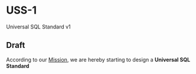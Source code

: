 # USS-1
Universal SQL Standard v1

## Draft 

According to our [Mission](https://github.com/Universal-SQL-Standard/mission), we are hereby starting to design a **Universal SQL Standard**
